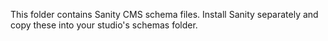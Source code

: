 This folder contains Sanity CMS schema files. Install Sanity separately and copy these into your studio's schemas folder.
